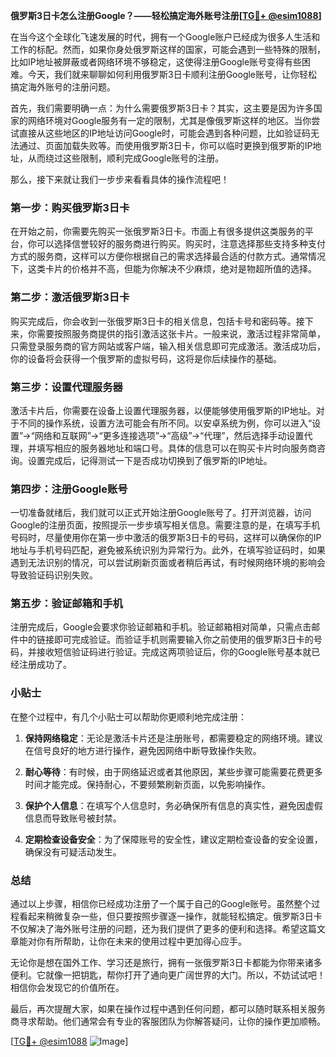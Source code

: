 **俄罗斯3日卡怎么注册Google？——轻松搞定海外账号注册[[TG💪+ @esim1088](https://t.me/s/esim1088)]**

在当今这个全球化飞速发展的时代，拥有一个Google账户已经成为很多人生活和工作的标配。然而，如果你身处俄罗斯这样的国家，可能会遇到一些特殊的限制，比如IP地址被屏蔽或者网络环境不够稳定，这使得注册Google账号变得有些困难。今天，我们就来聊聊如何利用俄罗斯3日卡顺利注册Google账号，让你轻松搞定海外账号的注册问题。

首先，我们需要明确一点：为什么需要俄罗斯3日卡？其实，这主要是因为许多国家的网络环境对Google服务有一定的限制，尤其是像俄罗斯这样的地区。当你尝试直接从这些地区的IP地址访问Google时，可能会遇到各种问题，比如验证码无法通过、页面加载失败等。而使用俄罗斯3日卡，你可以临时更换到俄罗斯的IP地址，从而绕过这些限制，顺利完成Google账号的注册。

那么，接下来就让我们一步步来看看具体的操作流程吧！

### 第一步：购买俄罗斯3日卡

在开始之前，你需要先购买一张俄罗斯3日卡。市面上有很多提供这类服务的平台，你可以选择信誉较好的服务商进行购买。购买时，注意选择那些支持多种支付方式的服务商，这样可以方便你根据自己的需求选择最合适的付款方式。通常情况下，这类卡片的价格并不高，但能为你解决不少麻烦，绝对是物超所值的选择。

### 第二步：激活俄罗斯3日卡

购买完成后，你会收到一张俄罗斯3日卡的相关信息，包括卡号和密码等。接下来，你需要按照服务商提供的指引激活这张卡片。一般来说，激活过程非常简单，只需登录服务商的官方网站或客户端，输入相关信息即可完成激活。激活成功后，你的设备将会获得一个俄罗斯的虚拟号码，这将是你后续操作的基础。

### 第三步：设置代理服务器

激活卡片后，你需要在设备上设置代理服务器，以便能够使用俄罗斯的IP地址。对于不同的操作系统，设置方法可能会有所不同。以安卓系统为例，你可以进入“设置”->“网络和互联网”->“更多连接选项”->“高级”->“代理”，然后选择手动设置代理，并填写相应的服务器地址和端口号。具体的信息可以在购买卡片时向服务商咨询。设置完成后，记得测试一下是否成功切换到了俄罗斯的IP地址。

### 第四步：注册Google账号

一切准备就绪后，我们就可以正式开始注册Google账号了。打开浏览器，访问Google的注册页面，按照提示一步步填写相关信息。需要注意的是，在填写手机号码时，尽量使用你在第一步中激活的俄罗斯3日卡的号码，这样可以确保你的IP地址与手机号码匹配，避免被系统识别为异常行为。此外，在填写验证码时，如果遇到无法识别的情况，可以尝试刷新页面或者稍后再试，有时候网络环境的影响会导致验证码识别失败。

### 第五步：验证邮箱和手机

注册完成后，Google会要求你验证邮箱和手机。验证邮箱相对简单，只需点击邮件中的链接即可完成验证。而验证手机则需要输入你之前使用的俄罗斯3日卡的号码，并接收短信验证码进行验证。完成这两项验证后，你的Google账号基本就已经注册成功了。

### 小贴士

在整个过程中，有几个小贴士可以帮助你更顺利地完成注册：

1. **保持网络稳定**：无论是激活卡片还是注册账号，都需要稳定的网络环境。建议在信号良好的地方进行操作，避免因网络中断导致操作失败。
   
2. **耐心等待**：有时候，由于网络延迟或者其他原因，某些步骤可能需要花费更多时间才能完成。保持耐心，不要频繁刷新页面，以免影响操作。

3. **保护个人信息**：在填写个人信息时，务必确保所有信息的真实性，避免因虚假信息而导致账号被封禁。

4. **定期检查设备安全**：为了保障账号的安全性，建议定期检查设备的安全设置，确保没有可疑活动发生。

### 总结

通过以上步骤，相信你已经成功注册了一个属于自己的Google账号。虽然整个过程看起来稍微复杂一些，但只要按照步骤逐一操作，就能轻松搞定。俄罗斯3日卡不仅解决了海外账号注册的问题，还为我们提供了更多的便利和选择。希望这篇文章能对你有所帮助，让你在未来的使用过程中更加得心应手。

无论你是想在国外工作、学习还是旅行，拥有一张俄罗斯3日卡都能为你带来诸多便利。它就像一把钥匙，帮你打开了通向更广阔世界的大门。所以，不妨试试吧！相信你会发现它的价值所在。

最后，再次提醒大家，如果在操作过程中遇到任何问题，都可以随时联系相关服务商寻求帮助。他们通常会有专业的客服团队为你解答疑问，让你的操作更加顺畅。

[[TG💪+ @esim1088](https://t.me/s/esim1088) ![Image](https://i.postimg.cc/4NQfJmqS/Snipaste-2025-05-13-00-14-12.png)]